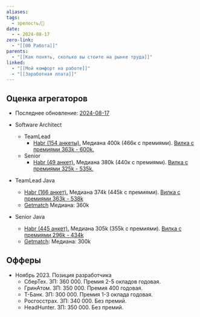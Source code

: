 ```yaml
---
aliases: 
tags:
  - зрелость/🌱
date:
  - - 2024-08-17
zero-link:
  - "[[00 Работа]]"
parents:
  - "[[Как понять, сколько вы стоите на рынке труда]]"
linked:
  - "[[Мой комфорт на работе]]"
  - "[[Заработная плата]]"
---
```

## Оценка агрегаторов
- Последнее обновление: [2024-08-17](2024-08-17)

- Software Architect
	- TeamLead
		- [Habr (154 анкеты).](https://career.habr.com/salaries?qualification=Lead&spec_aliases%5B%5D=software_architect) Медиана 400k (466к с премиями). [Вилка с премиями 363k - 600k.](Pasted%20image%2020240817224430.png)
	- Senior
		- [Habr (49 анкет).](https://career.habr.com/salaries?qualification=Senior&spec_aliases%5B%5D=software_architect) Медиана 380k (440к c премиями). [Вилка с премиями 325k - 535k.](Pasted%20image%2020240817224500.png)
- TeamLead Java
	- [Habr (166 анкет).](https://career.habr.com/salaries?qualification=Lead&skills%5B%5D=java&spec_aliases%5B%5D=backend) Медиана 374k (445k с премиями). [Вилка с премиями 363k - 538k](Pasted%20image%2020240817224606.png)
	- [Getmatch](https://getmatch.ru/salaries/java_scala?se=lead) Медиана: 360k
- Senior Java
	- [Habr (445 анкет).](https://career.habr.com/salaries?qualification=Senior&skills%5B%5D=java&spec_aliases%5B%5D=backend) Медиана 305k (355k с премиями). [Вилка с премиями 296k - 434k](Pasted%20image%2020240817224654.png)
	- [Getmatch](https://getmatch.ru/salaries/java_scala?se=senior): Медиана: 300k

## Офферы
- Ноябрь 2023. Позиция разработчика
	- СберТех. ЗП: 360 000. Премия 2-5 окладов годовая.
	- ГринАтом. ЗП: 350 000. Премия 400 годовая.
	- Т-Банк. ЗП: 300 000. Премия 1-3 оклада годовая.
	- Росгосстрах. ЗП: 340 000. Без премий.
	- HeadHunter. ЗП: 350 000. Без премий.
